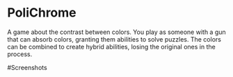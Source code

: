 # PoliChrome

A game about the contrast between colors. You play as someone with a gun that can absorb colors, granting them abilities to solve puzzles. The colors can be combined to create hybrid abilities, losing the original ones in the process.

#Screenshots
